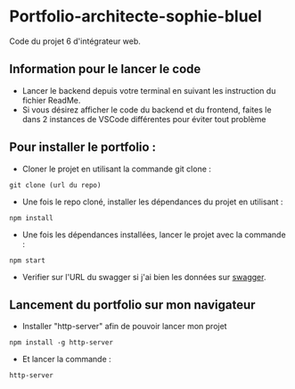 # Portfolio-architecte-sophie-bluel

Code du projet 6 d'intégrateur web.

## Information pour le lancer le code

 - Lancer le backend depuis votre terminal en suivant les instruction du fichier ReadMe.
 - Si vous désirez afficher le code du backend et du frontend, faites le dans 2 instances de VSCode différentes pour éviter tout problème

 ## Pour installer le portfolio : 
 
 - Cloner le projet en utilisant la commande git clone :

 ```
 git clone (url du repo)
 ```

 - Une fois le repo cloné, installer les dépendances du projet en utilisant :
````
npm install
`````
- Une fois les dépendances installées, lancer le projet avec la commande :
````
npm start
````
- Verifier sur l'URL du swagger si j'ai bien les données sur [swagger](http://localhost:5678/api-docs/).

## Lancement du portfolio sur mon navigateur 

- Installer "http-server" afin de pouvoir lancer mon projet 
````
npm install -g http-server
````
- Et lancer la commande :
````
http-server
````



